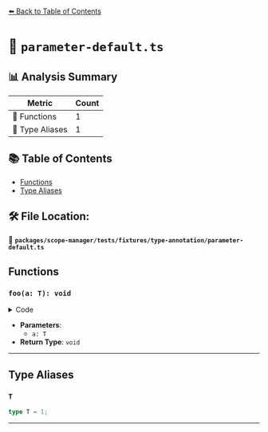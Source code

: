 [⬅️ Back to Table of Contents](../../../../../index.md)

# 📄 `parameter-default.ts`

## 📊 Analysis Summary

| Metric | Count |
|--------|-------|
| 🔧 Functions | 1 |
| 📑 Type Aliases | 1 |

## 📚 Table of Contents

- [Functions](#functions)
- [Type Aliases](#type-aliases)

## 🛠️ File Location:
📂 **`packages/scope-manager/tests/fixtures/type-annotation/parameter-default.ts`**

## Functions

### `foo(a: T): void`

<details><summary>Code</summary>

```ts
function foo(a: T = 1) {}
```
</details>

- **Parameters**:
  - `a: T`
- **Return Type**: `void`

---

## Type Aliases

### `T`

```ts
type T = 1;
```


---